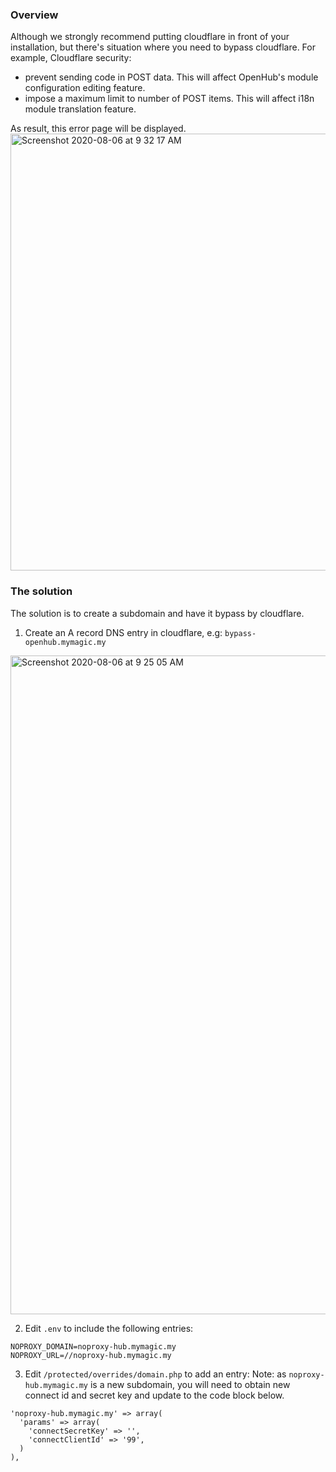 ### Overview
Although we strongly recommend putting cloudflare in front of your installation, but there's situation where you need to bypass cloudflare. For example, Cloudflare security:
* prevent sending code in POST data. This will affect OpenHub's module configuration editing feature.
* impose a maximum limit to number of POST items. This will affect i18n module translation feature.

As result, this error page will be displayed.
<img width="699" alt="Screenshot 2020-08-06 at 9 32 17 AM" src="https://user-images.githubusercontent.com/5336690/89480375-bdbd8780-d7c7-11ea-93cc-55b82d9c7aad.png">


### The solution
The solution is to create a subdomain and have it bypass by cloudflare.

1) Create an A record DNS entry in cloudflare, e.g: `bypass-openhub.mymagic.my`
<img width="1054" alt="Screenshot 2020-08-06 at 9 25 05 AM" src="https://user-images.githubusercontent.com/5336690/89480049-f1e47880-d7c6-11ea-9652-6fdb2c4bb84f.png">

2) Edit `.env` to include the following entries:
```
NOPROXY_DOMAIN=noproxy-hub.mymagic.my
NOPROXY_URL=//noproxy-hub.mymagic.my
```

3) Edit `/protected/overrides/domain.php` to add an entry:
Note: as `noproxy-hub.mymagic.my` is a new subdomain, you will need to obtain new connect id and secret key and update to the code block below.
```
'noproxy-hub.mymagic.my' => array(
  'params' => array(
    'connectSecretKey' => '',
    'connectClientId' => '99',
  )
),
```

